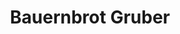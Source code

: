 ---
title: "Bauernbrot Gruber"
url: /sankt-margarethen-bei-knittelfeld/bauernbrot-gruber/
shop: Bäckerei
---